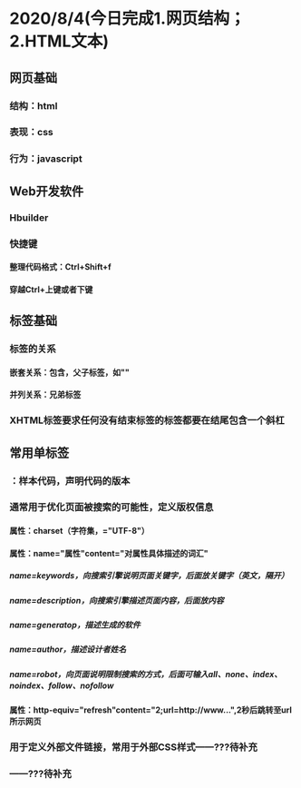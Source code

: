 # 2020/8/4(今日完成1.网页结构；2.HTML文本)
## 网页基础
### 结构：html
### 表现：css
### 行为：javascript
## Web开发软件
### Hbuilder
### 快捷键
#### 整理代码格式：Ctrl+Shift+f
#### 穿越Ctrl+上键或者下键
## 标签基础
### 标签的关系
#### 嵌套关系：包含，父子标签，如"<html><head></html></head>"
#### 并列关系：兄弟标签<head></head><body></body>
### XHTML标签要求任何没有结束标签的标签都要在结尾包含一个斜杠
## 常用单标签
### <!DOCTYPE html>：样本代码，声明代码的版本
### <meta>通常用于优化页面被搜索的可能性，定义版权信息
#### 属性：charset（字符集，="UTF-8"）
#### 属性：name="属性"content="对属性具体描述的词汇"
##### name=keywords，向搜索引擎说明页面关键字，后面放关键字（英文，隔开）
##### name=description，向搜索引擎描述页面内容，后面放内容
##### name=generatop，描述生成的软件
##### name=author，描述设计者姓名
##### name=robot，向页面说明限制搜索的方式，后面可输入all、none、index、noindex、follow、nofollow
#### 属性：http-equiv="refresh"content="2;url=http://www...",2秒后跳转至url所示网页
### <link>用于定义外部文件链接，常用于外部CSS样式——???待补充
### <base>——???待补充
### <style>用于定义CSS的样式——???待补充
### <script>用于定义页面内的脚本，如JS——???待补充
### <!--注释内容-->
#### 快捷键：Ctrl+/
### <hr/>水平线标签
#### 属性：align，编辑对齐模式
#### 属性：width，编辑水平线长度
#### 属性：size，编辑水平线宽度
### <br/>换行标签，0倍行距
## 常用双标签
### <html>开始标签，定义页面的开始与结束
### <head>头标签，有6个特殊标签可以放在头标签中使用（title、meta、link、base、style、script）
### <title>标题标签，设置网页的标题名（显示在选项卡）
### <body>主体标签，所有显示在网页中的内容均被其包含
### <h1>/.../<h6>标题标签
### <P>段落，单倍行距
#### 空格符号：&nbsp；
#### 注册商标符号：&reg；等等
#### 属性：align=left（左对齐）/center（居中）/right（右对齐）
### <pre>将其中文本格式化为等宽字体，保留文本中的空格符、分行，尽量少用
### <font>文本标签
#### 属性：color(="red")，字体颜色
### <b>或<strong>加粗，后者有些浏览器不一定准确显示
### <i>或<em>倾斜，后者有些浏览器不一定准确显示
### <u>或<ins>下划线，后者有些浏览器不一定准确显示
### <s>或<del>删除，后者有些浏览器不一定准确显示
### <sup>上标
### <sub>下标
### <acronym title="注释内容">被注释内容</acronym>
### <ul>无序列表
#### <li>为每行无序列表增加句首符号
#### 无序列表可多级嵌套，无序和有序列表可混合嵌套
### <ol>有序列表
#### <li>为每行有序列表增加序号
#### 属性：type="1/A/a/I（大写罗马）/i（小写罗马）"，设置序号格式
#### 有序列表可多级嵌套，无序和有序列表可混合嵌套
### 自定义列表，被一组dl管理，dt是主题，dd是列表项

# 2020/8/5（今日完成1.HTML图片；2.HTML表格；3.HTML表单；4.CSS文本基本样式）
## <img src="相对路径"/>图片标签
### 属性：width="800"，宽度，单位是px
### 属性：height="800"，高度，单位是px
### 属性：title="提示信息"，提示信息，鼠标指向时显示
### 属性：alt="替换文本"，图挂了时显示
### 属性：border="5"，边框宽度，单位是px
### 属性：src，如果图片在同一文件夹，相对路径=文件名
#### 如果图片在同文件夹的下级文件夹，先打开文件夹，如DOC/**.jpg
#### 如果图片在上级文件夹中，先返回上级，如../**.jpg
#### 如果图片路径是上级和下级混合，按照从左到右顺序依次描述路径
### 属性：align="left/right/top/bottom/middle"，居左/居右/与文本上对齐/与文本下对齐/与文本中对齐
#### 居中命令center在<img/>标签内不起作用，只能添加在标签外，如<p>中
### 属性：hspace="30"/vspace="30",将图片左右/上下与其他内容的间距设为30px
## <body background="高频词.jpg">，使用图片作为页面背景，自动平铺
## <body bgcolor="#FF0000">，使用红色作为背景
## <a href="">点击内容</a>，跳转至链接
### href后可添加相对路径（内部文件）或绝对路径（外部网址），点击内容可以是文字也可以是图片
### 锚点链接，先用<a name="标记">标记锚点（标记不要用数字开头），再用<a href="#标记">跳转至锚点
### 属性：target="_blank"，在新窗口中打开链接
### href="#"，回到网页顶部，##为空链接
## 表格，被<table>管理，
### 属性：border="1"，表格边框宽度1，默认为0px
### 属性：cellspacing="0"，将边框间距设为0，默认为2px
### 属性：width——表格宽度，height——表格高度
### <caption>为表格标题，<tr>为行，<td>为单元格，<th>为表头（默认加粗居中）
#### 属性：align="left/center/right"，单元格内位置
## 表单，
### <form>,表单域
#### 属性：action="地址"，表单提交地址
#### 属性：method="get/post",表单提交方式——???待补充
### <label>,标题
#### 属性：for="txt1"，关联输入框的id属性,点击标题即可输入
### <input>,输入框
#### 属性：type="text"，输入为文本类型
#### 属性：id="txt1"
#### 属性：type="password",输入信息显示为**
#### 属性：type="radio"，可用于从多个选项中选择一个，如加name="相同的名称"，则使多个按钮形成单选的效果
#### 属性：checked=""在点选中，代表默认选中
#### 属性：type="checkbox"，复选框，yes or no
#### 属性：name="表单名字"，用于后台或JS识别
#### 属性：size="字段长度"，文本框的长度
#### 属性：maxlength="最长字符"，可输入的最长字符数量
#### 属性：value="预设信息"，预先设置好的信息
### <select>，下拉框 
#### <option>，下拉框选项
##### 属性：selected=""，默认选中
#### <optgroup label="组名">，为下拉框的option分组
### <textarea>，文本域
### <button>按钮名称</button>
#### 属性：type="submit"，提交按钮
#### 属性：type="reset"，重置按钮
#### 属性：type="button"，可点击按钮
## 可通过chrome浏览器页面右键的检查，进行调试

#2020/8/6(今日完成1.三种CSS写法；2.显示模式转换；3.各种选择器使用及优先级；4.伪类标签使用；5.文本属性继承；6.各类基本样式)
## 内嵌式CSS（页联），<style type="text/CSS"><style>,将CSS样式写在网页<head>中，和html代码相对分离，便于维护
## 标签选择器：<style>标签内，定义h1、p等标签，格式为h1{}，大括号内放置样式，每句以“；”结尾
## 块级显示模式：自己单独占一行，设置宽高起作用，默认宽度和父元素一样
### 块元素包含：div、h1-h6、p、ul、li、ol、dl、dt、dd、hr、form
## 行内显示元素：设置宽高不起作用，自身大小靠文本撑开，一行可以有多个
### 行内元素包括：span、b、strong、i、em、u、ins、s、del、a
## 行内块显示模式：设置宽高起作用，一行可以有多个
### 行内块元素包括：img、表单元素
## 显示模式转换：可在标签选择器中用display：block/inline-block，切换块模式和行内块模式
## h1或p等文本标签
### 样式：color：red/rgb（255,0,0）/#FF0000，三种表示方法（英文/十进制/十六进制）均表示红色
### 样式：font-size：60px，将字体大小设置为60px，默认16px
### 样式：font-family："宋体"，将字体设置为宋体，当字体为汉字或多个单词时，必须加双引号，默认微软雅黑
### 样式：text-algin：center/left/right，文本居中/居左/居右，默认为居左
### 样式：font-weight：400，字体粗细,400（normal）为正常粗细，700（bold）为加粗
### 样式：text-indent：2em，首行缩进两个字体大小，也可用2px来缩进两个像素
## div，无语义元素（大盒子），可借助实体化三属性（宽、高、背景色）呈现
### 样式：width：200px
### 样式：height：200px
### 样式：background：blue，将背景色设为蓝色
## 类选择器
### 定义类名用“.”开头，标签中用class属性调用，不加点
### 命名规范：定义类名时不能用数字开头，对大小写敏感
### 建议用驼峰命名法，如greenBigStudent，第一个单词小写，之后每个单词首字母大写
### class在调用类时可同时调用多个，中间用空格隔开
## id选择器
### 用#加id名称定义，用标签中的id属性调用，不加#
### 类选择器可以重复使用，id选择器不行——???待补充
## 行内式CSS（内联），将CSS作为标签的style属性书写，例如<div style="width:100px;height=100px">
### 将CSS样式写在网页的标签中，和html代码掺杂，难以维护
## 外链式CSS（外联），单独创建CSS文件，如<link rel="stylesheet" type="text/css" href="one.css"/>
### 在html中用link进行关联，代码绝对分离，便于维护，工作中通常使用此方式进行开发
## CSS层叠性，对同一标签多次设计不同属性时，可以同时实现
## CSS对同一属性的CSS优先级：!important＞行内样式（内联）＞id选择器＞类选择器＞标签选择器，后定义＞先定义
### 加了!important的优先级最高，如color：red !important；
### 外链的CSS按照本身优先级及<link>标签所处的先后位置决定优先级
## 后代选择器,在选择器后再加选择器，只有多级选择器都满足，才使用样式，用空格隔开，如.lei1 .lei2{}或div h1{}
## 继承，父元素被选择器定义文本属性后，后代元素继承最近的父元素文本属性（包括居中、行高）
### 前提：后代元素自身未被定义，否则使用自身文本属性
### h和a标签继承的文本属性，会被标签自带的属性覆盖，如需改变需要单独定义
## 伪类，为a标签的文本定义的多种状态下的样式
### a：link{}/a：visited{}/a：hover{}/a：active{}，对应默认/访问后/鼠标移入/鼠标按下四种状态
### 四种状态顺序不能颠倒
### 除了用标签选择器之外，还可以用类选择器加class引用，如.a：link{}
## 行高，line-height
### 每行文本从上到下有四条线，分别是顶线、中线、基线（字母主体下沿，如q的封闭区域下沿）、底线
### 行高即相邻两行基线之间的距离
### 单行文本默认垂直居中于盒子（如span），行高等于盒子的高度
### 要使单行文本在块元素中垂直居中，将行高设为块元素的高度即可
### 当只设置了行高时，没设置高度时，高度默认为行高

# 2020/8/7(今日完成1.字体样式；2.强制英文换行；3.块元素边框、内外边距；4.块元素水平居中)
## 下划线样式：text-decoration：underline（下划线，同<u>，a标签默认），如是none则无下划线
## 删除线样式：text-decoration：line-through，同<s>
## 鼠标样式：cursor：pointer（鼠标显示为小手），链接a标签下默认为小手
## 斜体样式：font-style：italic，normal为正常，同<i>
## 粗体样式：font-weight：bold，同<b>
## 综上，所有的行内样式标签都可以自己写，但为了代码可读性，需要标签语义化
## word-break：break-all，强制英文换行，如未添加的一连串英文字母，会被认为是一个单词而不换行
## 复合属性：如font-打头的样式，可以合并为font：40px “宋体”，空格隔开，至少写两个（大小、字体），如需写行高，写为40px/60px（后面是行高，也可写1.5，即1.5倍）
### 当出现font复合属性时，会覆盖上方单独的font属性，因此要使单独属性生效需写在下方
## 块元素边框：border-width:5px;  border-color:black;  border-style:solid/dashed/dotted/double（实线/虚线/点状线/双实线）;
### 同样可使用复合属性，粗细（默认3）、颜色（默认黑）和样式最好都写
### 可使用left/right/top/bottom，单独画某一条边框
### 可在复合属性下方加border-bottom：none，去掉下方边框
### 边框会使得块元素尺寸变大
## 背景图：background-image：url（图片.jpg），默认平铺
 ### background-repeat：no-repeat，取消平铺
 ### background-repeat：repeat-x/y，横向/纵向平铺
 ### 如在背景图上方已设置了背景色，重叠部分，背景图会覆盖背景色
 ### background-position：left top，图片左上显示，如果图片大于盒子（div）范围，默认只显示左上角
 ### 图片位置也可用0px 0px（左上），坐标的形式设置
 ### background也可使用复合元素
## PS基本使用
### 切片为保存web格式
### 吸取颜色
### Ctrl+左键可切换切片
### del可删除切片
## 内边距padding，块元素加了内边距后，会与内容有间距，但此时的间距是通过块元素变大实现的（固定宽度的情况下）
### 如padding-left：10px，左边内边距为10px
### 块元素尺寸=自身尺寸+内边距+边框
### 如果未给块元素设定宽度，则块元素宽度始终与父元素相同，内容尺寸将被压缩
### 复合元素排序为上右下左，顺时针，只写2个即第一个为上下，第二个为左右
## 外边距margin，盒子（块元素）与盒子之间的距离
### margin的属性写法可参考padding，但不会影响块元素尺寸
### 相邻两个块元素外边距会合并，取值为较大的值
### 外边距塌陷问题，嵌套的两个块元素，当给子元素（第一个）设置向上的外边距时，父元素也会掉下来
### 解决外边距塌陷方案1：给父盒子设置overflow：hidden属性
### 解决外边距塌陷方案2：改为给父盒子设置内边距
## 快捷键
### 在body中输入div.box，按下Tab键，自动生成<div class="box"></div>
### 在body中输入a*5，按下Tab键，自动生成5个<a href=""></a>
### 在body中输入ul>li*5>a，按下Tab键，自动生成5行带a的列表
## 清除标签默认属性
### *{margin：0；padding：0；}，*代表所有的标签，工作中不要这么用
### 工作中用h1,p,li{margin：0；padding：0；}
### h1-6,ul,li,ol,p等标签都有默认内外边距
## 并集选择器：h1,p{margin:0;padding:0;},用逗号相连，对多个标签同时定义样式 
## 块元素水平居中
### margin:0px auto;
### 行内和行内块元素水平居中：给父元素设置text-align：center

# 2020/8/8（今天开始仿淘宝首页，未完成）
## 常规三种显示模式（块、行内、行内块）叫做标准流
## 浮动：是一个属性float，是半脱离标准流，相当于漂浮至上一层，不参与标准流层从上至下的排列
### 浮动元素间会根据从上往下的顺序，实现横向布局
### float：left/right，靠左浮动/靠右浮动
### 为了实现横向排列，行内元素和行内块元素会使得同行元素的上下位置随之变化，浮动则不会（优点）
### 浮动不会对上方的标准流产生影响，但下方的标准流会上移，因此需要为浮动创造一个占位的标准流
### 为浮动元素创造一个高度可随之变化的标准流，并包含浮动元素，需为标准流调用clearfix：after伪类，否则标准流无法随浮动变化占位
### 行内元素加了浮动后，也可设置宽高
### 当标准流内有文本时，即便文本位置被浮动元素覆盖，文字也会自动移开，环绕上方的浮动元素
## seo，search engine optimization，搜索引擎优化
### 从seo角度，导航的a标签连续排列，会被se认为关键词堆砌作弊，所以可用列表隔开
### ul/ol属性：list-style:none，取消列表样式(通常用于取消每行前面的标识符)
### 在块元素中插入img（行内块元素），会造成图片下方留白，此时需将img转化为块显示模式
## chrome默认字号1em=16px
## font-size：100%：字号为父级的100%
## 页、外联CSS表格单元格间距：border-spacing：0px
## 页、外联CSS表格单元格边框重叠：border-collapse：collapse
## CSS中字体可以设置多个，浏览器按顺序识别，能识别就直接使用,用逗号隔开
### 字体可以有3种表示方式，中文、英文、Unicode,当设置多个时，要用引号包裹
## 实际项目CSS模块
### 为了消除浏览器之间的呈现差异，需要对CSS进行初始化，清除一些CSS样式
### 为了让整个网站的各个网页形成一样的风格，需要对一些CSS进行统一的设置
## 网页的版心：页面固定显示宽度，即内容呈现范围的宽度，通常根据设备屏幕分辨率设计
### 早期电脑分辨率较低，版心宽度通常是960px，以现在的淘宝网为例，版心是1190px
### 版心水平居中于浏览器
### 通栏的盒子（通常在上方）无固定宽度，根据浏览器宽度决定

# 2020/8/9（今天继续仿淘宝，顺便按进度把京东也仿了）
## h1在网页中只出现一次，用于logo
## overflow，溢出属性，为父元素设置当子元素内容溢出父元素范围时的设置
### overflow:hidden，溢出部分隐藏
### overflow:scroll，转化为滚轮窗口
### overflow：auto，未溢出时正常，溢出时转化为滚轮窗口
## 根据选择器的权重累加可实现层叠优先级，通常3种，id/类/标签，权重分别设为100/10/1，计算（多次出现应多次相加）
### 因此当需要控制优先级时，可控制后代选择器书写的具体程度（即是否把每一级选择器都写出）
### 或者通过！important强行提权
## input元素属性：placeholder="提示信息"，生成提示信息（CSS3中的文本提示属性）
## border-radius:13px,将元素边框设置为圆角，数值为圆角半径

# 2020/8/10(今日完成1.相对定位；2.绝对定位；3.CSS sprite)
## 定位：改变元素位置
### 相对定位：position：relative；基于自身在网页（父元素）中的位置进行调整,移动后不会影响其他元素，并且仍然在原先标准留位置占位
#### left、top、right、bottom，选择参考点，根据参考点：1px，向基线相反方向平移1px
### 绝对定位：完全脱离标准流的状态，无法占位，可以将元素设置在网页中一个具体的坐标位置
#### left、top为将网页(父元素)的左上作为元素（子元素）的起始参考点,right、bottom将元素在网页（父元素）第一屏（根据窗口大小决定）的右下作为起始参考点
### 当4个参考点都有时，以left和top为准
### 当有多个父元素时，需在想放置的父元素中使用相对定位，确定默认参考点
## 层级（z-index），层级大的元素，显示时在上方，可通过z-index：1属性设置元素层级
### 当元素设置定位后，层级默认为0，层级相同时，后写的标签会压在后写的上面
## 垂直水平居中：用一对定位的父子元素来做
### 为父元素添加相对定位，确定默认参考点
### 为子元素添加绝对定位，将坐标设为50%width，50%height，用margin回撤自身的50%width和50%height
## 透明度：opacity：0.5（取值为0~1），越小透明度越高，也可在rgba（0,0,0,0.5）处设置
## CSS精灵：也叫CSS sprite，是背景图的技术
### 目前网速较快，但服务器的连接数是有限的
### 一次性下载大的背景图，按需要显示其中的一小部分
### 将父元素设置成需要的尺寸，用background-position：0px 0px；控制露出的部分

# 2020/8/11(今天完成1.图标字体；2.固定定位；3.跨行元素排布；4.画圆形；5。快进切图视频，确认掌握了静态淘宝需要的CSS技巧。今天开始JS)
## 圆形可以通过正方形元素的border-radius：50%边长实现，即通过圆角边框产生，内外还可呈现不同颜色
## 图标字体：一种字体，可以展现图形，加载速度更快，放大后更清晰
### 下载网站：http://www.iconfont.cn/
### 图标字体三种用法
#### 1.unicode引用（可兼容最老ie6，图标用代码引用，语义化差），在元素中直接输入
#### 2.fontclass引用（可兼容最老xp的ie8，语义化好，），在元素样式中输入
#### 3.symbol引用（可兼容最老ie9，语义化好，可彩色，渲染性能一般），在专用标签输入
## 固定定位：将元素固定到浏览器界面的某个坐标位置,position:fixed
### 同样是用left、top、right、bottom设置位置
### 不需要父元素有起始定位，因为坐标基于浏览器界面
### 但需要为子元素设置宽度高度，如需跟随父元素宽度，则width：100%
### 固定定位的元素压在其他元素上方

# 2020/8/12（今日完成：JS基础的一部分，基本语法和部分函数）
## javascript，JS简介
### js如今能做交互（表单验证）、网页动态效果、服务器端开发（Node.js）、游戏等
### js是一门脚本语言
#### 弱类型语言，变量数据类型较灵活
#### 解释型语言，不需经过编译成二进制，可直接在浏览器中运行
#### 动态语言，可以动态添加属性和方法
#### 基于对象语言，有类（class）的概念，但缺少很多面向对象语言的特征
#### 大小写敏感
## 学习js的三部分
### 1.ECMAScript（欧洲计算协会）：语法
### 2.DOM，document object model：文档对象模型
### 3.BOM，browser object model：浏览器对象模型
## 三种js写法
### 内嵌式（页联）js：body标签下<script type="text/javascript"></script>标签
#### 快捷键，<script>中Ctrl+Shift+/，多行注释
#### 默认由上往下
#### 每句代码用分号结束
#### 每句代码最好换行，好看
#### 页面加载后执行
### 行内式（内联）js：例如button标签下<button onclick="alert('行内式')">按钮<button>
#### 需要执行父标签的属性才执行
### 外链式（外联）js：body标签下<script src="one.js" type="text/javascript" charset="utf-8">这里别写内嵌式代码</script>
### 内嵌式和外链式执行的先后顺序取决于代码的先后顺序
## 计算机的执行过程：cpu将硬盘中的数据调度到内存中运行
### cpu，中央处理器
### 内存：暂时对数据的存储
### 硬盘：永久性存储
## 变量：暂时对不同数据类型的数据进行存储
### 定义变量：var 变量名称 =‘变量值’；
### 也可拆为2句：var 变量名称；变量名称=‘变量值’
### 命名规范：可以字母、数字、下划线、$，不能用数字开头，
## js不同数据类型
### 数值类型(number)：1 5 3.14 -9
### 字符串类型(string)：‘哈哈’ ‘13888’ ‘abc’
#### 纯数字字符串在进行减乘除运算时会先隐式转换为数值类型
#### 字符串和任何数据类型进行相加操作，都会产生拼接效果
#### 非纯数字字符串进行减乘除运算时，会显示NaN（not a number）
#### 让两个纯数字字符串用加号拼接方法：1.中间加一个空字符串；2.其中一个变量后加.tostring（）
### 布尔类型(boolean)：true和false
#### 隐式转换后对应1和0
### 未定义类型(undefined)：当变量只声明，但未赋值时，就是undefined
### 对象类型（object）：复杂的数据类型——？？？待补充
### 空类型（object）：只有一个值null 
## 数据类型转换
### 其他类型转换成数值类型
#### 函数parseInt():转换成数值，并向下取整（从左开始遇到字母或其他字符则转换终止，布尔不能转，null不能转）
#### 函数parseFloat（）：转换成可带小数的数值（特性同上括号内）
#### 函数Number（）：转换成数值（严格型转换，只能转换纯数字，布尔可以转，null转0）
### 其他类型转换成字符串类型
#### 函数.toString（）：数字和布尔都可以转（布尔会转成true或false）
#### 函数String（）：undefined和null可以转
###其他类型转换成布尔类型
#### 函数Boolean():将不为0的数据或0转换成true或false（undefined、空字符、null也为false）
## 函数alert（），在浏览器弹出对话框，括号中放显示内容，没有返回值
### 字符串最好用单引号，复制带双引号的字符串不容易出错？
## 函数console.log（）:在浏览器控制台输出
## typeof 数据：获取数据类型
### 当数据位置放置的是变量时，获取的时变量值的数据类型
## 字符串.length：获取字符串字符的个数
## 前++和后++
### ++a和a++都是+1再赋值给a自身
### a=1；c=++a；计算结果a=2，c=2（前++是先加1再计算）
### a=1；c=a++；计算结果a=2，c=1（后++是先计算再加1，必须在右侧出现第二个a时。才会在第二个a上体现加1的效果）
## 运算符
### 算术运算符：+ - * / %（取余） =（赋值）
### 一元运算符：++ --，一个操作数
### 二元运算符：两个操作数以上
### 三元运算符：三元表达式，表达式？true的结果：false的结果
### 复合运算符：+=（a=a+5可写成a+=5） -= *= /=
### 关系运算符：> < ==（值相等） ===（全等，数值和数据类型都相等） ！=（值不等于） ！==（数值和数据类型全不等），所得结果为true或false
### 逻辑运算符：&&（且） ||（或），两侧条件的真假，结果为布尔；！（非），将布尔的结果取反
## 流程控制语句
### 顺序结构语句：默认由上至下执行
### 分支结构语句：根据条件的真假决定是否执行某段代码（注意：等于要用==）
#### 单项判断：if（条件）{操作}，小括号中的条件为true时，执行大括号中的操作，false时不执行
#### 双向判断：if（条件）{操作1}else{操作2}，当条件为false，执行else后面大括号中的操作
#### 多向判断：if（条件）{操作1}else if（条件）{操作2}else{操作3}，叠加多重条件
#### switch-case判断：switch（要比较的值）{case 预设值1：操作1；break；case 预设值2：操作2；break；...default：操作n；break；}
##### 根据要比较的值是否等于预设值判断，break为一次等于后结束，default类似于else，代表都不符合时的操作
##### 默认用法是判断是否相等，如需判断是否符合某个区间，可将要比较的值设为true，则可在预设值处用 变量>=预设值 ,来设置一个区间条件
### 循环结构语句：重复地执行某段代码
#### for循环：for(var i=0;i<100;i++){操作}
#### while循环：var i=1；while(i<=10){document.write(i);i++;}
##### 由于对循环数的定义在循环外，适用于循环数初始值未知的场景
#### do-while循环：var i=1；do{document.write(i);i++;}while(i<1)
##### 先执行，再判断是否循环，因此至少会执行一次
## 函数prompt（‘字符串’）：在浏览器中弹出一个带输入框的对话框，引号内字符串将在对话框中显示，可返回输入值
### 函数是有返回值的，可以通过赋值将返回值赋予某个变量
## 在网页中输出：document.write（输出内容）
### 如果要在JS中使用html标签，需要像输出字符串一样用引号包裹

# 2020/8/13（今天有事，明日补上。今日完成：继续学习昨日循环语句）
## js语句和html标签穿插，产生效果
### 写在script标签内的html标签，要以字符串形式，用document.write（）输出
## 关系运算符的运算优先级高于逻辑运算符，！可以看成一元运算符，（）优先级最高
